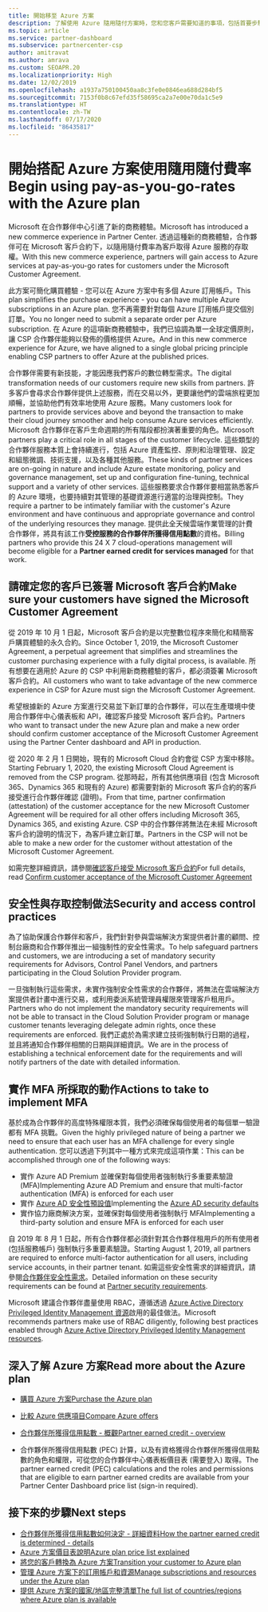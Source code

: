 ```yaml
---
title: 開始移至 Azure 方案
description: 了解使用 Azure 隨用隨付方案時，您和您客戶需要知道的事項，包括首要步驟、安全性預防措施，以及如何開始。
ms.topic: article
ms.service: partner-dashboard
ms.subservice: partnercenter-csp
author: amitravat
ms.author: amrava
ms.custom: SEOAPR.20
ms.localizationpriority: High
ms.date: 12/02/2019
ms.openlocfilehash: a1937a750100450aa8c3fe0e0846ea688d284bf5
ms.sourcegitcommit: 7153f0b8c67efd35f58695ca2a7e00e70da1c5e9
ms.translationtype: HT
ms.contentlocale: zh-TW
ms.lasthandoff: 07/17/2020
ms.locfileid: "86435817"
---
```

# <a name="begin-using-pay-as-you-go-rates-with-the-azure-plan"></a><span data-ttu-id="31fc6-103">開始搭配 Azure 方案使用隨用隨付費率</span><span class="sxs-lookup"><span data-stu-id="31fc6-103">Begin using pay-as-you-go-rates with the Azure plan</span></span>

<span data-ttu-id="31fc6-104">Microsoft 在合作夥伴中心引進了新的商務體驗。</span><span class="sxs-lookup"><span data-stu-id="31fc6-104">Microsoft has introduced a new commerce experience in Partner Center.</span></span>  <span data-ttu-id="31fc6-105">透過這種新的商務體驗，合作夥伴可在 Microsoft 客戶合約下，以隨用隨付費率為客戶取得 Azure 服務的存取權。</span><span class="sxs-lookup"><span data-stu-id="31fc6-105">With this new commerce experience, partners will gain access to Azure services at pay-as-you-go rates for customers under the Microsoft Customer Agreement.</span></span>

<span data-ttu-id="31fc6-106">此方案可簡化購買體驗 - 您可以在 Azure 方案中有多個 Azure 訂用帳戶。</span><span class="sxs-lookup"><span data-stu-id="31fc6-106">This plan simplifies the purchase experience - you can have multiple Azure subscriptions in an Azure plan.</span></span> <span data-ttu-id="31fc6-107">您不再需要針對每個 Azure 訂用帳戶提交個別訂單。</span><span class="sxs-lookup"><span data-stu-id="31fc6-107">You no longer need to submit a separate order per Azure subscription.</span></span> <span data-ttu-id="31fc6-108">在 Azure 的這項新商務體驗中，我們已協調為單一全球定價原則，讓 CSP 合作夥伴能夠以發佈的價格提供 Azure。</span><span class="sxs-lookup"><span data-stu-id="31fc6-108">And in this new commerce experience for Azure, we have aligned to a single global pricing principle enabling CSP partners to offer Azure at the published prices.</span></span>

<span data-ttu-id="31fc6-109">合作夥伴需要有新技能，才能因應我們客戶的數位轉型需求。</span><span class="sxs-lookup"><span data-stu-id="31fc6-109">The digital transformation needs of our customers require new skills from partners.</span></span> <span data-ttu-id="31fc6-110">許多客戶會尋求合作夥伴提供上述服務，而在交易以外，更要讓他們的雲端旅程更加順暢，並協助他們有效率地使用 Azure 服務。</span><span class="sxs-lookup"><span data-stu-id="31fc6-110">Many customers look for partners to provide services above and beyond the transaction to make their cloud journey smoother and help consume Azure services efficiently.</span></span> <span data-ttu-id="31fc6-111">Microsoft 合作夥伴在客戶生命週期的所有階段都扮演著重要的角色。</span><span class="sxs-lookup"><span data-stu-id="31fc6-111">Microsoft partners play a critical role in all stages of the customer lifecycle.</span></span> <span data-ttu-id="31fc6-112">這些類型的合作夥伴服務本質上會持續進行，包括 Azure 資產監控、原則和治理管理、設定和組態微調、技術支援，以及各種其他服務。</span><span class="sxs-lookup"><span data-stu-id="31fc6-112">These kinds of partner services are on-going in nature and include Azure estate monitoring, policy and governance management, set up and configuration fine-tuning, technical support and a variety of other services.</span></span> <span data-ttu-id="31fc6-113">這些服務要求合作夥伴要相當熟悉客戶的 Azure 環境，也要持續對其管理的基礎資源進行適當的治理與控制。</span><span class="sxs-lookup"><span data-stu-id="31fc6-113">They require a partner to be intimately familiar with the customer's Azure environment and have continuous and appropriate governance and control of the underlying resources they manage.</span></span> <span data-ttu-id="31fc6-114">提供此全天候雲端作業管理的計費合作夥伴，將具有該工作**受控服務的合作夥伴所獲得信用點數**的資格。</span><span class="sxs-lookup"><span data-stu-id="31fc6-114">Billing partners who provide this 24 X 7 cloud-operations management will become eligible for a **Partner earned credit for services managed** for that work.</span></span>

## <a name="make-sure-your-customers-have-signed-the-microsoft-customer-agreement"></a><span data-ttu-id="31fc6-115">請確定您的客戶已簽署 Microsoft 客戶合約</span><span class="sxs-lookup"><span data-stu-id="31fc6-115">Make sure your customers have signed the Microsoft Customer Agreement</span></span>

<span data-ttu-id="31fc6-116">從 2019 年 10 月 1 日起，Microsoft 客戶合約是以完整數位程序來簡化和精簡客戶購買體驗的永久合約。</span><span class="sxs-lookup"><span data-stu-id="31fc6-116">Since October 1, 2019, the Microsoft Customer Agreement, a perpetual agreement that simplifies and streamlines the customer purchasing experience with a fully digital process, is available.</span></span> <span data-ttu-id="31fc6-117">所有想要在適用於 Azure 的 CSP 中利用新商務體驗的客戶，都必須簽署 Microsoft 客戶合約。</span><span class="sxs-lookup"><span data-stu-id="31fc6-117">All customers who want to take advantage of the new commerce experience in CSP for Azure must sign the Microsoft Customer Agreement.</span></span>

<span data-ttu-id="31fc6-118">希望根據新的 Azure 方案進行交易並下新訂單的合作夥伴，可以在生產環境中使用合作夥伴中心儀表板和 API，確認客戶接受 Microsoft 客戶合約。</span><span class="sxs-lookup"><span data-stu-id="31fc6-118">Partners who want to transact under the new Azure plan and make a new order should confirm customer acceptance of the Microsoft Customer Agreement using the Partner Center dashboard and API in production.</span></span>

<span data-ttu-id="31fc6-119">從 2020 年 2 月 1 日開始，現有的 Microsoft Cloud 合約會從 CSP 方案中移除。</span><span class="sxs-lookup"><span data-stu-id="31fc6-119">Starting February 1, 2020, the existing Microsoft Cloud Agreement is removed from the CSP program.</span></span> <span data-ttu-id="31fc6-120">從那時起，所有其他供應項目 (包含 Microsoft 365、Dynamics 365 和現有的 Azure) 都需要對新的 Microsoft 客戶合約的客戶接受進行合作夥伴確認 (證明)。</span><span class="sxs-lookup"><span data-stu-id="31fc6-120">From that time, partner confirmation (attestation) of the customer acceptance for the new Microsoft Customer Agreement will be required for all other offers including Microsoft 365, Dynamics 365, and existing Azure.</span></span> <span data-ttu-id="31fc6-121">CSP 中的合作夥伴將無法在未經 Microsoft 客戶合約證明的情況下，為客戶建立新訂單。</span><span class="sxs-lookup"><span data-stu-id="31fc6-121">Partners in the CSP will not be able to make a new order for the customer without attestation of the Microsoft Customer Agreement.</span></span>

<span data-ttu-id="31fc6-122">如需完整詳細資訊，請參閱[確認客戶接受 Microsoft 客戶合約](confirm-customer-agreement.md)</span><span class="sxs-lookup"><span data-stu-id="31fc6-122">For full details, read [Confirm customer acceptance of the Microsoft Customer Agreement](confirm-customer-agreement.md)</span></span>

## <a name="security-and-access-control-practices"></a><span data-ttu-id="31fc6-123">安全性與存取控制做法</span><span class="sxs-lookup"><span data-stu-id="31fc6-123">Security and access control practices</span></span>

<span data-ttu-id="31fc6-124">為了協助保護合作夥伴和客戶，我們針對參與雲端解決方案提供者計畫的顧問、控制台廠商和合作夥伴推出一組強制性的安全性需求。</span><span class="sxs-lookup"><span data-stu-id="31fc6-124">To help safeguard partners and customers, we are introducing a set of mandatory security requirements for Advisors, Control Panel Vendors, and partners participating in the Cloud Solution Provider program.</span></span>

<span data-ttu-id="31fc6-125">一旦強制執行這些需求，未實作強制安全性需求的合作夥伴，將無法在雲端解決方案提供者計畫中進行交易，或利用委派系統管理員權限來管理客戶租用戶。</span><span class="sxs-lookup"><span data-stu-id="31fc6-125">Partners who do not implement the mandatory security requirements will not be able to transact in the Cloud Solution Provider program or manage customer tenants leveraging delegate admin rights, once these requirements are enforced.</span></span> <span data-ttu-id="31fc6-126">我們正處於為需求建立技術強制執行日期的過程，並且將通知合作夥伴相關的日期與詳細資訊。</span><span class="sxs-lookup"><span data-stu-id="31fc6-126">We are in the process of establishing a technical enforcement date for the requirements and will notify partners of the date with detailed information.</span></span>

## <a name="actions-to-take-to-implement-mfa"></a><span data-ttu-id="31fc6-127">實作 MFA 所採取的動作</span><span class="sxs-lookup"><span data-stu-id="31fc6-127">Actions to take to implement MFA</span></span>

<span data-ttu-id="31fc6-128">基於成為合作夥伴的高度特殊權限本質，我們必須確保每個使用者的每個單一驗證都有 MFA 挑戰。</span><span class="sxs-lookup"><span data-stu-id="31fc6-128">Given the highly privileged nature of being a partner we need to ensure that each user has an MFA challenge for every single authentication.</span></span> <span data-ttu-id="31fc6-129">您可以透過下列其中一種方式來完成這項作業：</span><span class="sxs-lookup"><span data-stu-id="31fc6-129">This can be accomplished through one of the following ways:</span></span>

- <span data-ttu-id="31fc6-130">實作 Azure AD Premium 並確保對每個使用者強制執行多重要素驗證 (MFA)</span><span class="sxs-lookup"><span data-stu-id="31fc6-130">Implementing Azure AD Premium and ensure that multi-factor authentication (MFA) is enforced for each user</span></span>
- <span data-ttu-id="31fc6-131">實作 [Azure AD 安全性預設值](https://docs.microsoft.com/azure/active-directory/conditional-access/concept-conditional-access-security-defaults)</span><span class="sxs-lookup"><span data-stu-id="31fc6-131">Implementing the [Azure AD security defaults](https://docs.microsoft.com/azure/active-directory/conditional-access/concept-conditional-access-security-defaults)</span></span>
- <span data-ttu-id="31fc6-132">實作協力廠商解決方案，並確保對每個使用者強制執行 MFA</span><span class="sxs-lookup"><span data-stu-id="31fc6-132">Implementing a third-party solution and ensure MFA is enforced for each user</span></span>

<span data-ttu-id="31fc6-133">自 2019 年 8 月 1 日起，所有合作夥伴都必須針對其合作夥伴租用戶的所有使用者 (包括服務帳戶) 強制執行多重要素驗證。</span><span class="sxs-lookup"><span data-stu-id="31fc6-133">Starting August 1, 2019, all partners are required to enforce multi-factor authentication for all users, including service accounts, in their partner tenant.</span></span> <span data-ttu-id="31fc6-134">如需這些安全性需求的詳細資訊，請參閱[合作夥伴安全性需求](https://docs.microsoft.com/partner-center/partner-security-requirements)。</span><span class="sxs-lookup"><span data-stu-id="31fc6-134">Detailed information on these security requirements can be found at [Partner security requirements](https://docs.microsoft.com/partner-center/partner-security-requirements).</span></span>

<span data-ttu-id="31fc6-135">Microsoft 建議合作夥伴盡量使用 RBAC，遵循透過 [Azure Active Directory Privileged Identity Management 資源](https://docs.microsoft.com/azure/active-directory/privileged-identity-management/pim-configure)啟用的最佳做法。</span><span class="sxs-lookup"><span data-stu-id="31fc6-135">Microsoft recommends partners make use of RBAC diligently, following best practices enabled through [Azure Active Directory Privileged Identity Management resources](https://docs.microsoft.com/azure/active-directory/privileged-identity-management/pim-configure).</span></span>

## <a name="read-more-about-the-azure-plan"></a><span data-ttu-id="31fc6-136">深入了解 Azure 方案</span><span class="sxs-lookup"><span data-stu-id="31fc6-136">Read more about the Azure plan</span></span>

- [<span data-ttu-id="31fc6-137">購買 Azure 方案</span><span class="sxs-lookup"><span data-stu-id="31fc6-137">Purchase the Azure plan</span></span>](purchase-azure-plan.md)

- [<span data-ttu-id="31fc6-138">比較 Azure 供應項目</span><span class="sxs-lookup"><span data-stu-id="31fc6-138">Compare Azure offers</span></span>](compare-azure-offers.md)

- [<span data-ttu-id="31fc6-139">合作夥伴所獲得信用點數 - 概觀</span><span class="sxs-lookup"><span data-stu-id="31fc6-139">Partner earned credit - overview</span></span>](partner-earned-credit.md)

- <span data-ttu-id="31fc6-140">合作夥伴所獲得信用點數 (PEC) 計算，以及有資格獲得合作夥伴所獲得信用點數的角色和權限，可從您的合作夥伴中心儀表板價目表 (需要登入) 取得。</span><span class="sxs-lookup"><span data-stu-id="31fc6-140">The partner earned credit (PEC) calculations and the roles and permissions that are eligible to earn partner earned credits are available from your Partner Center Dashboard price list (sign-in required).</span></span>

## <a name="next-steps"></a><span data-ttu-id="31fc6-141">接下來的步驟</span><span class="sxs-lookup"><span data-stu-id="31fc6-141">Next steps</span></span> 

- [<span data-ttu-id="31fc6-142">合作夥伴所獲得信用點數如何決定 - 詳細資料</span><span class="sxs-lookup"><span data-stu-id="31fc6-142">How the partner earned credit is determined - details</span></span>](partner-earned-credit-explanation.md)
- [<span data-ttu-id="31fc6-143">Azure 方案價目表說明</span><span class="sxs-lookup"><span data-stu-id="31fc6-143">Azure plan price list explained</span></span>](azure-plan-price-list.md)
- [<span data-ttu-id="31fc6-144">將您的客戶轉換為 Azure 方案</span><span class="sxs-lookup"><span data-stu-id="31fc6-144">Transition your customer to Azure plan</span></span>](azure-plan-transition.md)
- [<span data-ttu-id="31fc6-145">管理 Azure 方案下的訂用帳戶和資源</span><span class="sxs-lookup"><span data-stu-id="31fc6-145">Manage subscriptions and resources under the Azure plan</span></span>](azure-plan-manage.md)
- [<span data-ttu-id="31fc6-146">提供 Azure 方案的國家/地區完整清單</span><span class="sxs-lookup"><span data-stu-id="31fc6-146">The full list of countries/regions where Azure plan is available</span></span>](https://query.prod.cms.rt.microsoft.com/cms/api/am/binary/RE3QN0x)
